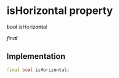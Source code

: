 


# isHorizontal property







bool isHorizontal
  
_<span class="feature">final</span>_






## Implementation

```dart
final bool isHorizontal;
```







